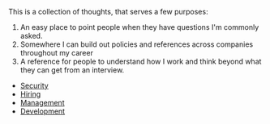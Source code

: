 This is a collection of thoughts, that serves a few purposes:

1. An easy place to point people when they have questions I'm commonly asked.
2. Somewhere I can build out policies and references across companies throughout my career
3. A reference for people to understand how I work and think beyond what they can get from an interview.

- [Security](security.md)
- [Hiring](hiring.md)
- [Management](management.md)
- [Development](development.md)
